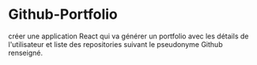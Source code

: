 # Github-Portfolio
 créer une application React qui va générer un portfolio avec les détails de l'utilisateur et liste des repositories suivant le pseudonyme Github renseigné.
